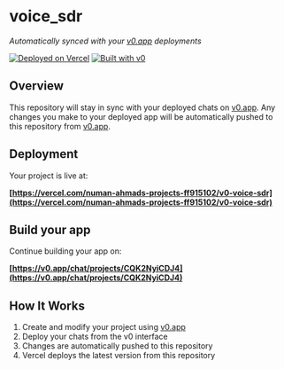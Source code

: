 # voice_sdr

*Automatically synced with your [v0.app](https://v0.app) deployments*

[![Deployed on Vercel](https://img.shields.io/badge/Deployed%20on-Vercel-black?style=for-the-badge&logo=vercel)](https://vercel.com/numan-ahmads-projects-ff915102/v0-voice-sdr)
[![Built with v0](https://img.shields.io/badge/Built%20with-v0.app-black?style=for-the-badge)](https://v0.app/chat/projects/CQK2NyiCDJ4)

## Overview

This repository will stay in sync with your deployed chats on [v0.app](https://v0.app).
Any changes you make to your deployed app will be automatically pushed to this repository from [v0.app](https://v0.app).

## Deployment

Your project is live at:

**[https://vercel.com/numan-ahmads-projects-ff915102/v0-voice-sdr](https://vercel.com/numan-ahmads-projects-ff915102/v0-voice-sdr)**

## Build your app

Continue building your app on:

**[https://v0.app/chat/projects/CQK2NyiCDJ4](https://v0.app/chat/projects/CQK2NyiCDJ4)**

## How It Works

1. Create and modify your project using [v0.app](https://v0.app)
2. Deploy your chats from the v0 interface
3. Changes are automatically pushed to this repository
4. Vercel deploys the latest version from this repository